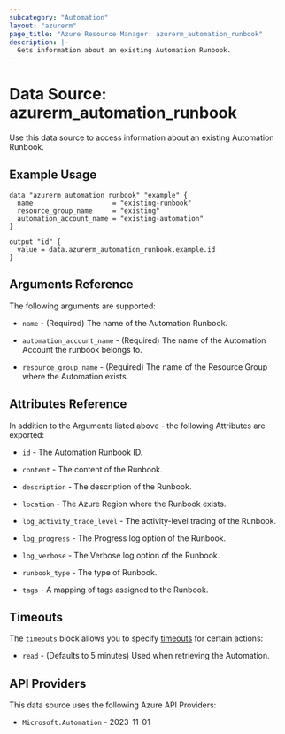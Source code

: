 ```yaml
---
subcategory: "Automation"
layout: "azurerm"
page_title: "Azure Resource Manager: azurerm_automation_runbook"
description: |-
  Gets information about an existing Automation Runbook.
---
```


# Data Source: azurerm_automation_runbook

Use this data source to access information about an existing Automation Runbook.

## Example Usage

```hcl
data "azurerm_automation_runbook" "example" {
  name                    = "existing-runbook"
  resource_group_name     = "existing"
  automation_account_name = "existing-automation"
}

output "id" {
  value = data.azurerm_automation_runbook.example.id
}
```

## Arguments Reference

The following arguments are supported:

* `name` - (Required) The name of the Automation Runbook.

* `automation_account_name` - (Required) The name of the Automation Account the runbook belongs to.

* `resource_group_name` - (Required) The name of the Resource Group where the Automation exists.

## Attributes Reference

In addition to the Arguments listed above - the following Attributes are exported: 

* `id` - The Automation Runbook ID.

* `content` - The content of the Runbook.

* `description` - The description of the Runbook.

* `location` - The Azure Region where the Runbook exists.

* `log_activity_trace_level` - The activity-level tracing of the Runbook.

* `log_progress` - The Progress log option of the Runbook.

* `log_verbose` - The Verbose log option of the Runbook.

* `runbook_type` - The type of Runbook.

* `tags` - A mapping of tags assigned to the Runbook.

## Timeouts

The `timeouts` block allows you to specify [timeouts](https://developer.hashicorp.com/terraform/language/resources/configure#define-operation-timeouts) for certain actions:

* `read` - (Defaults to 5 minutes) Used when retrieving the Automation.

## API Providers
<!-- This section is generated, changes will be overwritten -->
This data source uses the following Azure API Providers:

* `Microsoft.Automation` - 2023-11-01
